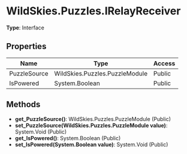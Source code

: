 ﻿# WildSkies.Puzzles.IRelayReceiver

**Type**: Interface

## Properties

| Name | Type | Access |
|------|------|--------|
| PuzzleSource | WildSkies.Puzzles.PuzzleModule | Public |
| IsPowered | System.Boolean | Public |

## Methods

- **get_PuzzleSource()**: WildSkies.Puzzles.PuzzleModule (Public)
- **set_PuzzleSource(WildSkies.Puzzles.PuzzleModule value)**: System.Void (Public)
- **get_IsPowered()**: System.Boolean (Public)
- **set_IsPowered(System.Boolean value)**: System.Void (Public)

